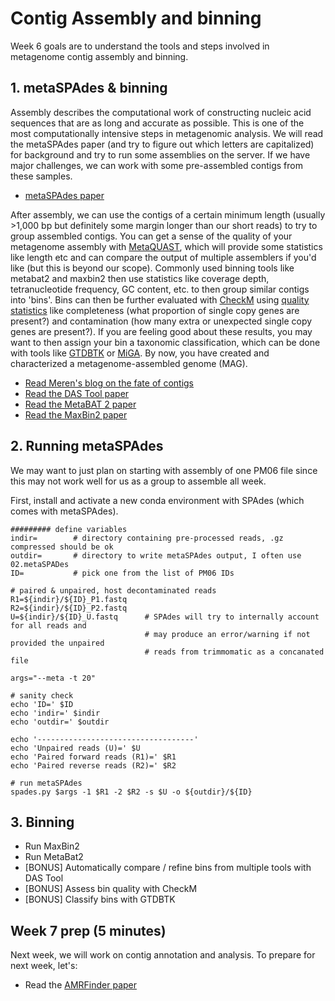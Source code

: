 # Contig Assembly and binning

Week 6 goals are to understand the tools and steps involved in metagenome contig assembly and binning.

## 1. metaSPAdes & binning

Assembly describes the computational work of constructing nucleic acid sequences that are as long and accurate as possible. This is one of the most computationally intensive steps in metagenomic analysis. We will read the metaSPAdes paper (and try to figure out which letters are capitalized) for background and try to run some assemblies on the server. If we have major challenges, we can work with some pre-assembled contigs from these samples.

- [metaSPAdes paper](https://doi.org/10.1101/gr.213959.116)

After assembly, we can use the contigs of a certain minimum length (usually >1,000 bp but definitely some margin longer than our short  reads) to try to group assembled contigs. You can get a sense of the quality of your metagenome assembly with [MetaQUAST](https://doi.org/10.1093/bioinformatics/btv697), which will provide some statistics like length etc and can compare the output of multiple assemblers if you'd like (but this is beyond our scope). Commonly used binning tools like metabat2 and maxbin2 then use statistics like coverage depth, tetranucleotide frequency, GC content, etc. to then group similar contigs into 'bins'. Bins can then be further evaluated with [CheckM](https://ecogenomics.github.io/CheckM/) using [quality statistics](https://doi.org/10.1038/nbt.3893) like completeness (what proportion of single copy genes are present?) and contamination (how many extra or unexpected single copy genes are present?). If you are feeling good about these results, you may want to then assign your bin a taxonomic classification, which can be done with tools like [GTDBTK](https://gtdb.ecogenomic.org) or [MiGA](http://microbial-genomes.org). By now, you have created and characterized a metagenome-assembled genome (MAG).

- [Read Meren's blog on the fate of contigs](https://merenlab.org/2020/01/02/visualizing-metagenomic-bins/)
- [Read the DAS Tool paper](https://doi.org/10.1038/s41564-018-0171-1)
- [Read the MetaBAT 2 paper](https://doi.org/10.7717%2Fpeerj.7359)
- [Read the MaxBin2 paper](https://doi.org/10.1093/bioinformatics/btv638)

## 2. Running metaSPAdes

We may want to just plan on starting with assembly of one PM06 file since this may not work well for us as a group to assemble all week.

First, install and activate a new conda environment with SPAdes (which comes with metaSPAdes).

``` console
######### define variables
indir=        # directory containing pre-processed reads, .gz compressed should be ok
outdir=       # directory to write metaSPAdes output, I often use 02.metaSPADes
ID=           # pick one from the list of PM06 IDs

# paired & unpaired, host decontaminated reads
R1=${indir}/${ID}_P1.fastq
R2=${indir}/${ID}_P2.fastq
U=${indir}/${ID}_U.fastq      # SPAdes will try to internally account for all reads and 
                              # may produce an error/warning if not provided the unpaired
                              # reads from trimmomatic as a concanated file

args="--meta -t 20"
```

``` console
# sanity check
echo 'ID=' $ID
echo 'indir=' $indir
echo 'outdir=' $outdir

echo '-----------------------------------'
echo 'Unpaired reads (U)=' $U
echo 'Paired forward reads (R1)=' $R1
echo 'Paired reverse reads (R2)=' $R2

```

``` console
# run metaSPAdes
spades.py $args -1 $R1 -2 $R2 -s $U -o ${outdir}/${ID}
```

## 3. Binning

- Run MaxBin2
- Run MetaBat2
- [BONUS] Automatically compare / refine bins from multiple tools with DAS Tool
- [BONUS] Assess bin quality with CheckM
- [BONUS] Classify bins with GTDBTK

## Week 7 prep (5 minutes)

Next week, we will work on contig annotation and analysis. To prepare for next week, let's:

- Read the [AMRFinder paper](https://www.ncbi.nlm.nih.gov/pmc/articles/PMC8208984/)
